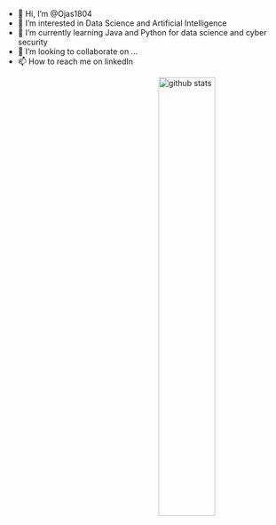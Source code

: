 - 👋 Hi, I’m @Ojas1804
- 👀 I’m interested in Data Science and Artificial Intelligence
- 🌱 I’m currently learning Java and Python for data science and cyber security
- 💞️ I’m looking to collaborate on ...
- 📫 How to reach me on linkedIn

<!---
Ojas1804/Ojas1804 is a ✨ special ✨ repository because its `README.md` (this file) appears on your GitHub profile.
You can click the Preview link to take a look at your changes.
--->

<img src="https://github-readme-stats.vercel.app/api?username=Ojas1804&show_icons=true&theme=gotham" alt="github stats" width="45%" align="right"/>
